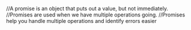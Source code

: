 //A promise is an object that puts out a value, but not immediately.
//Promises are used when we have multiple operations going.
//Promises help you handle multiple operations and identify errors easier
